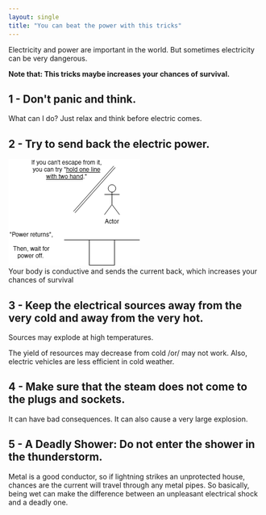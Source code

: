 ```yaml
---
layout: single
title: "You can beat the power with this tricks"
---
```

Electricity and power are important in the world. But sometimes electricity can be very dangerous.
                                                                                 
**Note that: This tricks maybe increases your chances of survival.**
                                                                                 
1 - Don't panic and think.
--
What can I do? Just relax and think before electric comes.
                                                                                     
2 - Try to send back the electric power.
--
![image](/assets/images/power.png)                                                                                            
Your body is conductive and sends the current back, which increases your chances of survival
                                                                                              
3 - Keep the electrical sources away from the very cold and away from the very hot.
--
Sources may explode at high temperatures.
                                                         
The yield of resources may decrease from cold /or/ may not work.
Also, electric vehicles are less efficient in cold weather.
                                                                                     
4 - Make sure that the steam does not come to the plugs and sockets.
--
It can have bad consequences. It can also cause a very large explosion.
                                                                                                                   
5 - A Deadly Shower: Do not enter the shower in the thunderstorm.
--
Metal is a good conductor, so if lightning strikes an unprotected house, chances are the current will travel through any metal pipes. 
So basically, being wet can make the difference between an unpleasant electrical shock and a deadly one.





